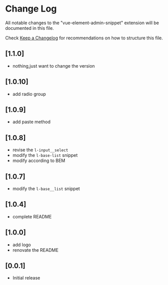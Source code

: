 # Change Log

All notable changes to the "vue-element-admin-snippet" extension will be documented in this file.

Check [Keep a Changelog](http://keepachangelog.com/) for recommendations on how to structure this file.

## [1.1.0]

- nothing,just want to change the version

## [1.0.10]

- add radio group

## [1.0.9]

- add paste method

## [1.0.8]

- revise the `l-input__select`
- modify the `l-base-list` snippet
- modify according to BEM

## [1.0.7]

- modify the `l-base__list` snippet

## [1.0.4]

- complete README

## [1.0.0]

- add logo
- renovate the README

## [0.0.1]

- Initial release
